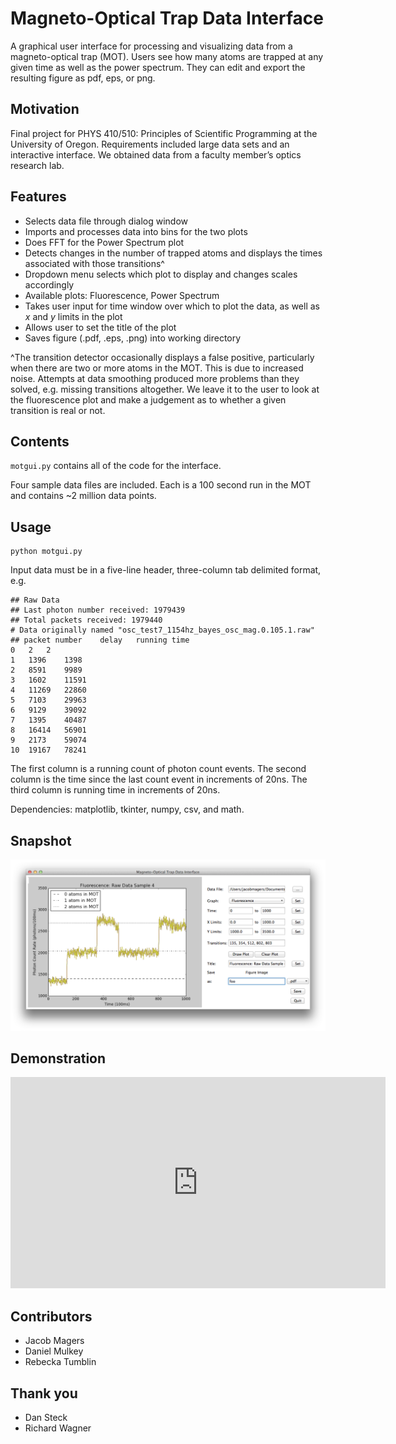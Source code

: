 Magneto-Optical Trap Data Interface
========================

A graphical user interface for processing and visualizing data from a magneto-optical trap (MOT). Users see how many atoms are trapped at any given time as well as the power spectrum. They can edit and export the resulting figure as pdf, eps, or png. 

Motivation
--------------
Final project for PHYS 410/510: Principles of Scientific Programming at the University of Oregon. Requirements included large data sets and an interactive interface. We obtained data from a faculty member’s optics research lab.  

Features
--------
* Selects data file through dialog window
* Imports and processes data into bins for the two plots
* Does FFT for the Power Spectrum plot
* Detects changes in the number of trapped atoms and displays the times associated with those transitions^
* Dropdown menu selects which plot to display and changes scales accordingly
* Available plots: Fluorescence, Power Spectrum
* Takes user input for time window over which to plot the data, as well as <i>x</i> and <i>y</i> limits in the plot
* Allows user to set the title of the plot
* Saves figure (.pdf, .eps, .png) into working directory

^The transition detector occasionally displays a false positive, particularly when there are two or more atoms in the MOT. This is due to increased noise. Attempts at data smoothing produced more problems than they solved, e.g. missing transitions altogether. We leave it to the user to look at the fluorescence plot and make a judgement as to whether a given transition is real or not.  

Contents
------------
<code>motgui.py</code> contains all of the code for the interface. 

Four sample data files are included. Each is a 100 second run in the MOT and contains ~2 million data points. 

Usage
-----
    python motgui.py
    
Input data must be in a five-line header, three-column tab delimited format, e.g.

    ## Raw Data
    ## Last photon number received: 1979439
    ## Total packets received: 1979440
    # Data originally named "osc_test7_1154hz_bayes_osc_mag.0.105.1.raw"
    ## packet number	delay	running time
    0	2	2
    1	1396	1398
    2	8591	9989
    3	1602	11591
    4	11269	22860
    5	7103	29963
    6	9129	39092
    7	1395	40487
    8	16414	56901
    9	2173	59074
    10	19167	78241
    
The first column is a running count of photon count events. The second column is the time since the last count event in increments of 20ns. The third column is running time in increments of 20ns.

Dependencies: matplotlib, tkinter, numpy, csv, and math.

Snapshot
--------
![snapshot](snapshot.png)

Demonstration
------------
<iframe width='600' height='338' scrolling='no' frameborder='0' style='border: none;' src='https://www.wevideo.com/embed/#205889857'></iframe>
    
Contributors
------
* Jacob Magers 
* Daniel Mulkey
* Rebecka Tumblin

Thank you
------
* Dan Steck
* Richard Wagner

